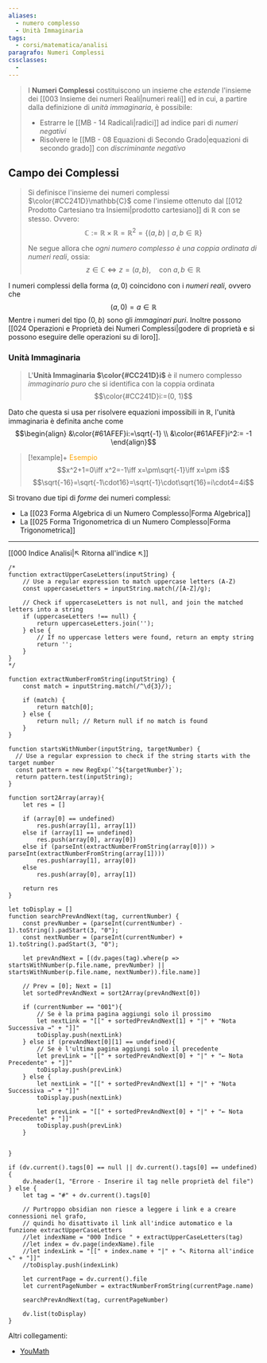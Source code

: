 ```yaml
---
aliases:
  - numero complesso
  - Unità Immaginaria
tags:
  - corsi/matematica/analisi
paragrafo: Numeri Complessi
cssclasses:
  - 
---
```

>I **Numeri Complessi** costituiscono un insieme che *estende* l'insieme dei [[003 Insieme dei numeri Reali|numeri reali]] ed in cui, a partire dalla definizione di *unità immaginaria*, è possibile: 
>- Estrarre le [[MB - 14 Radicali|radici]] ad indice pari di *numeri negativi* 
>- Risolvere le [[MB - 08 Equazioni di Secondo Grado|equazioni di secondo grado]] con *discriminante negativo*

## Campo dei Complessi
>Si definisce l'insieme dei numeri complessi $\color{#CC241D}\mathbb{C}$ come l'insieme ottenuto dal [[012 Prodotto Cartesiano tra Insiemi|prodotto cartesiano]] di $\mathbb{R}$ con se stesso. Ovvero:
>$$\mathbb{C}:=\mathbb{R}\times\mathbb{R}=\mathbb{R}^2=\{(a,b)\mid a,b\in\mathbb{R}\}$$
>
>Ne segue allora che *ogni numero complesso è una coppia ordinata di numeri reali*, ossia:
>$$z\in\mathbb{C}\iff z=(a,b),\quad \text{con}\ a,b\in\mathbb{R}$$

I numeri complessi della forma $(a,0)$ coincidono con i *numeri reali*, ovvero che $$(a,0)= a\in\mathbb{R}$$
Mentre i numeri del tipo $(0, b)$ sono gli *immaginari puri*. Inoltre possono [[024 Operazioni e Proprietà dei Numeri Complessi|godere di proprietà e si possono eseguire delle operazioni su di loro]].

### Unità Immaginaria
>L'**Unità Immaginaria $\color{#CC241D}i$** è il numero complesso *immaginario puro* che si identifica con la coppia ordinata $$\color{#CC241D}i:=(0, 1)$$

Dato che questa si usa per risolvere equazioni impossibili in $\mathbb{R}$, l'unità immaginaria è definita anche come $$\begin{align}
&\color{#61AFEF}i:=\sqrt{-1} \\
&\color{#61AFEF}i^2:= -1
\end{align}$$

> [!example]+ <font color="orange">Esempio</font>
>$$x^2+1=0\iff x^2=-1\iff x=\pm\sqrt{-1}\iff x=\pm i$$
>$$\sqrt{-16}=\sqrt{-1\cdot16}=\sqrt{-1}\cdot\sqrt{16}=i\cdot4=4i$$

Si trovano due tipi di *forme* dei numeri complessi:
- La [[023 Forma Algebrica di un Numero Complesso|Forma Algebrica]]
- La [[025 Forma Trigonometrica di un Numero Complesso|Forma Trigonometrica]]


___
[[000 Indice Analisi|↖ Ritorna all'indice ↖]]

```dataviewjs
/*
function extractUpperCaseLetters(inputString) {
	// Use a regular expression to match uppercase letters (A-Z)
	const uppercaseLetters = inputString.match(/[A-Z]/g);
	
	// Check if uppercaseLetters is not null, and join the matched letters into a string
	if (uppercaseLetters !== null) {
		return uppercaseLetters.join('');
	} else {
	    // If no uppercase letters were found, return an empty string
	    return '';
	}
}
*/

function extractNumberFromString(inputString) {
	const match = inputString.match(/^\d{3}/);
	
	if (match) {
		return match[0];
	} else {
		return null; // Return null if no match is found
	}
}

function startsWithNumber(inputString, targetNumber) {
  // Use a regular expression to check if the string starts with the target number
  const pattern = new RegExp(`^${targetNumber}`);
  return pattern.test(inputString);
}

function sort2Array(array){
	let res = []
	
	if (array[0] == undefined)
		res.push(array[1], array[1])
	else if (array[1] == undefined)
		res.push(array[0], array[0])
	else if (parseInt(extractNumberFromString(array[0])) > parseInt(extractNumberFromString(array[1])))
		res.push(array[1], array[0])
	else
		res.push(array[0], array[1])
	
	return res
}

let toDisplay = []
function searchPrevAndNext(tag, currentNumber) {
	const prevNumber = (parseInt(currentNumber) - 1).toString().padStart(3, "0");
	const nextNumber = (parseInt(currentNumber) + 1).toString().padStart(3, "0");
	
	let prevAndNext = [(dv.pages(tag).where(p => startsWithNumber(p.file.name, prevNumber) || startsWithNumber(p.file.name, nextNumber)).file.name)]
	
	// Prev = [0]; Next = [1]
	let sortedPrevAndNext = sort2Array(prevAndNext[0])
	
	if (currentNumber == "001"){ 
		// Se è la prima pagina aggiungi solo il prossimo
		let nextLink = "[[" + sortedPrevAndNext[1] + "|" + "Nota Successiva →" + "]]"
		toDisplay.push(nextLink)
	} else if (prevAndNext[0][1] == undefined){
		// Se è l'ultima pagina aggiungi solo il precedente
		let prevLink = "[[" + sortedPrevAndNext[0] + "|" + "← Nota Precedente" + "]]"
		toDisplay.push(prevLink)
	} else {
		let nextLink = "[[" + sortedPrevAndNext[1] + "|" + "Nota Successiva →" + "]]"
		toDisplay.push(nextLink)
		
		let prevLink = "[[" + sortedPrevAndNext[0] + "|" + "← Nota Precedente" + "]]"
		toDisplay.push(prevLink)
	}
	
	
}

if (dv.current().tags[0] == null || dv.current().tags[0] == undefined){
	dv.header(1, "Errore - Inserire il tag nelle proprietà del file")
} else {
	let tag = "#" + dv.current().tags[0]

	// Purtroppo obsidian non riesce a leggere i link e a creare connessioni nel grafo,
	// quindi ho disattivato il link all'indice automatico e la funzione extractUpperCaseLetters
	//let indexName = "000 Indice " + extractUpperCaseLetters(tag)
	//let index = dv.page(indexName).file
	//let indexLink = "[[" + index.name + "|" + "↖ Ritorna all'indice ↖" + "]]"
	//toDisplay.push(indexLink)
	
	let currentPage = dv.current().file
	let currentPageNumber = extractNumberFromString(currentPage.name)
	
	searchPrevAndNext(tag, currentPageNumber)
	
	dv.list(toDisplay)
}
```

Altri collegamenti: 
- [YouMath](https://www.youmath.it/lezioni/analisi-matematica/numeri-complessi.html)